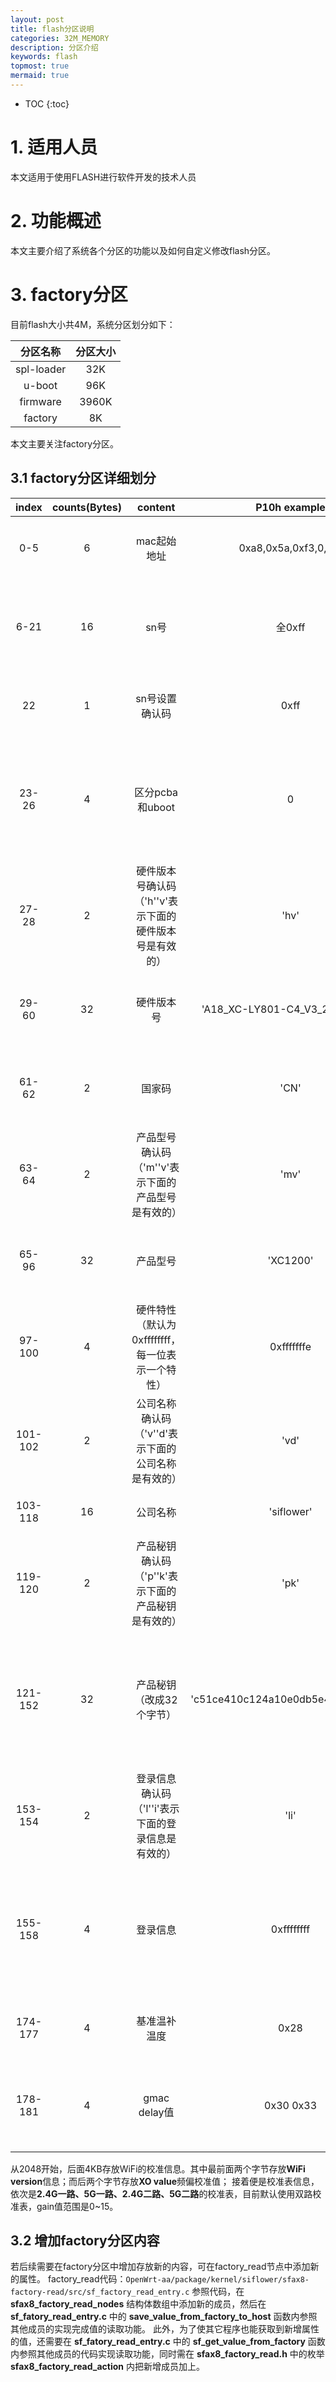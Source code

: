 ```yaml
---
layout: post
title: flash分区说明
categories: 32M_MEMORY
description: 分区介绍
keywords: flash
topmost: true
mermaid: true
---
```


* TOC
{:toc}


# 1. 适用人员

本文适用于使用FLASH进行软件开发的技术人员

# 2. 功能概述

本文主要介绍了系统各个分区的功能以及如何自定义修改flash分区。

# 3. factory分区

目前flash大小共4M，系统分区划分如下：

| 分区名称 | 分区大小 |
| :-: | :-: |
| spl-loader | 32K |
| u-boot | 96K |
| firmware | 3960K |
| factory | 8K |

本文主要关注factory分区。

## 3.1 factory分区详细划分

| index | counts(Bytes) | content | P10h example |Usage |
| :-: | :-: | :-: | :-: | :-: |
| 0-5 | 6 | mac起始地址 | 0xa8,0x5a,0xf3,0,0,0 | 必须有一个唯一mac地址 |
| 6-21 | 16 | sn号 |  全0xff  |app使用（由云服务器将为每台设备分配一个sn号）|
| 22 | 1 | sn号设置确认码 |0xff |app使用（由云服务器配置） |
| 23-26 | 4 | 区分pcba和uboot |  0   |必须为0，在spl中进行判断，跳转uboot还是pcba代码 |
|27-28 | 2| 硬件版本号确认码（'h''v'表示下面的硬件版本号是有效的） |'hv' |硬件版本号有效时才填写|
|29-60| 32| 硬件版本号 | 'A18_XC-LY801-C4_V3_20190412  ' | app使用，仅在网页上显示，可以不配置 |
|61-62| 2| 国家码 | 'CN' |影响wifi信道选择，如果为0xff，则为CN |
|63-64 | 2| 产品型号确认码（'m''v'表示下面的产品型号是有效的） | 'mv' | 产品型号有效时才填写|
|65-96 | 32| 产品型号 | 'XC1200'  |  app使用，仅在网页上显示，可以不配置 |
|97-100 | 4| 硬件特性（默认为0xffffffff，每一位表示一个特性） |0xfffffffe  |必须确认硬件规格后填写！|
|101-102 | 2| 公司名称确认码（'v''d'表示下面的公司名称是有效的） |'vd' |公司名称有效时才填写|
|103-118 | 16| 公司名称 |   'siflower'    | app使用，可以不配置 |
|119-120 | 2| 产品秘钥确认码（'p''k'表示下面的产品秘钥是有效的） |  'pk'  | 产品秘钥有效时才填写|
|121-152| 32| 产品秘钥  （改成32个字节） |'c51ce410c124a10e0db5e4b97fc2af39'  |app使用，可以不配置（使用时秘钥需要根据不同设备向PM申请）|
| 153-154 | 2 | 登录信息确认码（'l''i'表示下面的登录信息是有效的）| 'li' | 登录信息有效时才填写 |
| 155-158 | 4 | 登录信息 | 0xffffffff | 控制telnet server，ssh server，uart等（目前仅实现telnet）|
| 174-177 | 4 | 基准温补温度 | 0x28 | 开启温补功能时作为基准温补温度 |
| 178-181 | 4 | gmac delay值 | 0x30 0x33 | 前两个字节是tx delay，后两个字节是rx delay |

从2048开始，后面4KB存放WiFi的校准信息。其中最前面两个字节存放**WiFi version**信息；而后两个字节存放**XO value**频偏校准值；
接着便是校准表信息，依次是**2.4G一路、5G一路、2.4G二路、5G二路**的校准表，目前默认使用双路校准表，gain值范围是0~15。

## 3.2 增加factory分区内容

若后续需要在factory分区中增加存放新的内容，可在factory_read节点中添加新的属性。
factory_read代码：`OpenWrt-aa/package/kernel/siflower/sfax8-factory-read/src/sf_factory_read_entry.c`
参照代码，在 **sfax8_factory_read_nodes** 结构体数组中添加新的成员，然后在 **sf_fatory_read_entry.c** 中的 **save_value_from_factory_to_host** 函数内参照其他成员的实现完成值的读取功能。
此外，为了使其它程序也能获取到新增属性的值，还需要在 **sf_fatory_read_entry.c** 中的 **sf_get_value_from_factory** 函数内参照其他成员的代码实现读取功能，同时需在 **sfax8_factory_read.h** 中的枚举 **sfax8_factory_read_action** 内把新增成员加上。



